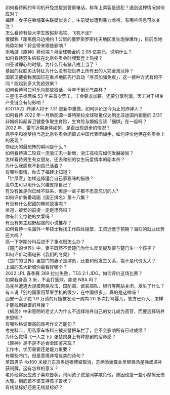 如何看待网约车司机开免提接到警察电话，称车上乘客是逃犯？遇到这种情况如何应对？  
福建一女子在柬埔寨失联疑似身亡，生前疑似遭到暴力虐待，有哪些信息可以关注？  
怎么看待有些大学生放假非高铁、飞机不坐?  
俄媒称「距离俄乌边境约 1 公里的俄罗斯罗斯托夫地区发生炮弹爆炸」，目前当地局势如何？将会带来哪些影响？  
米哈游《原神》移动端 1 月全球吸金约 2.08 亿美元，说明什么？  
如何看待羽生结弦在北京冬奥会时频繁登上热搜？  
四圣试禅心的时候，为什么只有猪八戒上当了？  
基因的优胜劣汰特征为什么没有把世界上所有丑的人完全淘汰掉？  
国家卫健委称我国已在重点地区先行启动「序贯加强免疫」，这一接种方式有何不同？能起到多大免疫效果？  
如何看待可口可乐内部放狠话，今年干倒元气森林？  
三星电子或面临 53 年来首次罢工，工会要求加薪，还要分享利润，罢工对于相关产业链会有何影响？  
《DOTA2》炸弹人将于 7.31 更新中重做，如何评价迄今为止的炸弹人？  
如何看待 2022 年一月新能源一哥特斯拉全球销量仅达到比亚迪国内销量的 2/3?  
非婚妈妈起诉卫健委争取生育险，生育险与婚姻应该「捆绑」在一起吗？  
2022 年，雷军近期身体如何，是否出现退步的情况？  
高亭宇和徐梦桃当选北京冬奥会闭幕式中国代表团旗手，如何评价他俩在冬奥会上的表现？  
你经历的最恐怖的瞬间是什么 ?  
如何看待第二轮双一流浙江无一新增，浙江高校应如何发展破局？  
怎样看待男生有女朋友，还去和别的女生玩爱情本的剧本杀？  
为什么我感觉不到自己活着？  
有哪些事情，你去了福建才知道？  
「铲屎官」怎样选择适合自己家猫咪的猫粮？  
高中生可以用什么兴趣支撑自己？  
有没有谁是你已经不联系，但是一辈子都不愿意忘记的人?  
如何评价新番动画《国王排名》第十八集？  
有没有什么甜甜的睡前故事呢？  
难道，被爱的前提一定是漂亮吗？  
你有什么惊艳的文案吗？  
有没有男主超野超痞的小说推荐？  
如何看待一名海外一年硕士称找工作四处碰壁，工资远低于预期？海归的就业优势还大吗？  
高一下学期分科后进不了重点班怎么办？  
《楚门的世界》中，妻子既然不爱楚门为什么反复提及要与楚门生一个孩子？  
如何评价动画电影《我们的冬奥》？  
《楚门的世界》里楚门的妻子是演员，还要和他发生关系，岂不是代价太大？  
上海的五大新城你最看好哪个？  
2022 LPL 春季赛 369 拉扯失败，TES 2:1 JDG，如何评价这场比赛？  
如果我身高 3 米，不会打篮球，能进 NBA 吗？  
乌克兰遭遇大规模网络攻击，国防部、武装部队、银行等网站关闭，发生了什么？  
有人说「别的国家用苹果手机的很少，在中国很多」，真的是这样吗？  
西安一女子花 1.9 万请的月嫂被发现一周内 20 多次打骂婴儿，警方已介入，怎样才能找到靠谱的月嫂？  
《蜗居》中宋思明的老丈人为什么不选择培养自己的女儿成为高官，而要选择培养宋思明？  
有哪些格调很高的高考作文万能句？  
考完科二，用私家车练科三被交警把车拦了，会不会影响所有已过成绩？  
为什么觉得《一人之下》张楚岚身上有种悲剧的宿命感？  
《原神》是不是不适合全图鉴来玩？  
工作中，学历重要还是能力重要？  
有哪些冷门，但是意境非常优美的诗句？  
英国男子 4x100 米接力东京奥运银牌被取消，苏炳添谢震业吴智强汤星强或递补获铜牌，这有怎样的意义？  
老师经常反应孩子喜欢告状，询问孩子说是同学欺负他，原因也是一些小摩擦无伤大雅，到底该不该支持孩子告状？  
有线鼠标好还是无线鼠标好？  

